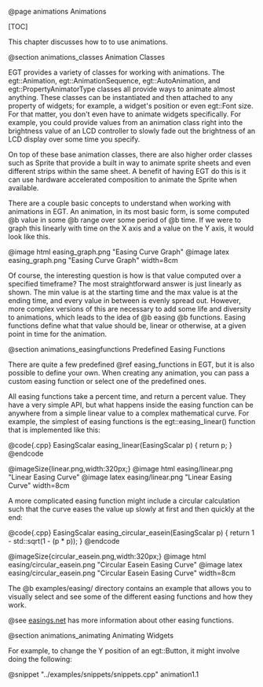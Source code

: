 @page animations Animations

[TOC]

This chapter discusses how to to use animations.

@section animations_classes Animation Classes

EGT provides a variety of classes for working with animations.  The
egt::Animation, egt::AnimationSequence, egt::AutoAnimation, and
egt::PropertyAnimatorType classes all provide ways to animate almost anything.
These classes can be instantiated and then attached to any property of widgets;
for example, a widget's position or even egt::Font size.  For that matter, you
don't even have to animate widgets specifically.  For example, you could provide
values from an animation class right into the brightness value of an LCD
controller to slowly fade out the brightness of an LCD display over some time
you specify.

On top of these base animation classes, there are also higher order classes such
as Sprite that provide a built in way to animate sprite sheets and
even different strips within the same sheet.  A benefit of having EGT do this is
it can use hardware accelerated composition to animate the Sprite when
available.

There are a couple basic concepts to understand when working with animations in
EGT.  An animation, in its most basic form, is some computed @b value in some
@b range over some period of @b time.  If we were to graph this linearly with
time on the X axis and a value on the Y axis, it would look like this.

@image html easing_graph.png "Easing Curve Graph"
@image latex easing_graph.png "Easing Curve Graph" width=8cm

Of course, the interesting question is how is that value computed over a
specified timeframe? The most straightforward answer is just linearly as shown.
The min value is at the starting time and the max value is at the ending time, and
every value in between is evenly spread out. However, more complex versions of
this are necessary to add some life and diversity to animations, which leads to
the idea of @b easing @b functions. Easing functions define what that value
should be, linear or otherwise, at a given point in time for the animation.

@section animations_easingfunctions Predefined Easing Functions

There are quite a few predefined @ref easing_functions in EGT, but it is also
possible to define your own.  When creating any animation, you can pass a custom
easing function or select one of the predefined ones.

All easing functions take a percent time, and return a percent value.  They have
a very simple API, but what happens inside the easing function can be anywhere
from a simple linear value to a complex mathematical curve. For example, the
simplest of easing functions is the egt::easing_linear() function that is
implemented like this:

@code{.cpp}
EasingScalar easing_linear(EasingScalar p)
{
    return p;
}
@endcode

@imageSize{linear.png,width:320px;}
@image html easing/linear.png "Linear Easing Curve"
@image latex easing/linear.png "Linear Easing Curve" width=8cm

A more complicated easing function might include a circular calculation such
that the curve eases the value up slowly at first and then quickly at the end:

@code{.cpp}
EasingScalar easing_circular_easein(EasingScalar p)
{
    return 1 - std::sqrt(1 - (p * p));
}
@endcode

@imageSize{circular_easein.png,width:320px;}
@image html easing/circular_easein.png "Circular Easein Easing Curve"
@image latex easing/circular_easein.png "Circular Easein Easing Curve" width=8cm

The @b examples/easing/ directory contains an example that allows you to
visually select and see some of the different easing functions and how they
work.

@see [easings.net](https://easings.net) has more information about other easing
functions.

@section animations_animating Animating Widgets

For example, to change the Y position of an egt::Button, it might involve doing
the following:

@snippet "../examples/snippets/snippets.cpp" animation1.1
